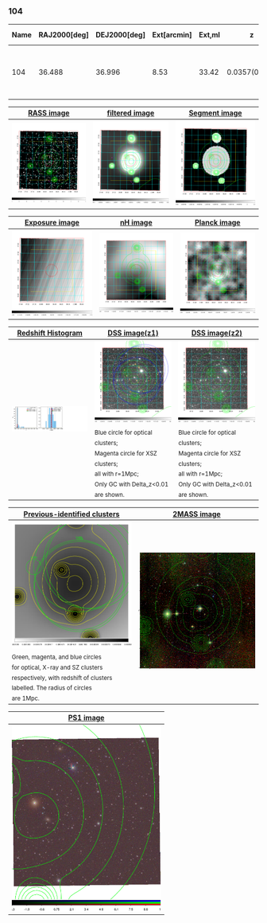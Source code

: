 <div STYLE="page-break-after: always;"></div>

### 104

|Name|RAJ2000[deg]|DEJ2000[deg] |Ext[arcmin]| Ext,ml | z | z_src| C|GC(XSZ,Delta_z<0.01)| GC(OPT,Delta_z<0.01)|GC| R_sig[arcmin] | R500[arcmin] | R500[Mpc]| CRsig[c/s] | CR500[c/s] |L500[1E44 erg/s]|F500[1E-12 erg/s/cm^2]| M500[1E14 Msun]|Tx[keV]|Cnt_sig|Beta|Rc[arcmin]|Comment|Alias|
|---|---|---|---|---|---|------|---|--------|---------|----------|---|---|---|---|---|---|---|---|---|---|---|---|---|---|
|104| 36.488| 36.996| 8.53| 33.42| 0.0357(0.005)| z1, z_opt| S| -| N, W| A, N, Tar, W| 11.238| 13.501| 0.575| 0.166(0.041)| 0.172(0.042)| 0.078(0.012)| 2.627(0.400)| 0.56(0.04)| 1.51(0.07)| 52.4| 0.869(-0.158+0.096)| 13.586(-2.112+1.402)| An SZ cluster with  no $z$ and offset = 0.44 Mpc| t403|

|[RASS image](../image/104/104_img.pdf)|[filtered image](../image/104/104_fil.pdf)|[Segment image](../image/104/104_seg.pdf)|
|-------------------|--------------------|-------------------|
| <img src="../image/104/104_img.png" width="300">  | <img src="../image/104/104_fil.png" width="300">   | <img src="../image/104/104_seg.png" width="300">  |

|[Exposure image](../image/104/104_mex.pdf)| [nH image](../image/104/104_nh.pdf)| [Planck image](../image/104/104_p.pdf)|
|-------------------|--------------------|-------------------|
|<img src="../image/104/104_mex.png" width="300">   | <img src="../image/104/104_nh.png" width="300">    | <img src="../image/104/104_p.png" width="300"> |

|[Redshift Histogram](../image/104/104_zg.pdf) | [DSS image(z1)](../image/104/104_dss_z1.pdf)      |  [DSS image(z2)](../image/104/104_dss_z2.pdf)    |
|-------------------|--------------------|-------------------|
|<img src="../image/104/104_zg.png" width="300"> |<img src="../image/104/104_dss_z1.png" width="300"> <sub><br>Blue circle for optical clusters; <br>Magenta circle for XSZ clusters; <br>all with r=1Mpc; <br>Only GC with Delta_z<0.01 are shown. </sub>| <img src="../image/104/104_dss_z2.png" width="300"><sub><br>Blue circle for optical clusters; <br>Magenta circle for XSZ clusters; <br>all with r=1Mpc; <br>Only GC with Delta_z<0.01 are shown. </sub> |

|[Previous-identified clusters](../image/104/104_gc.pdf) | [2MASS image](../image/104/104_2mass.pdf)      |
|-------------------|-------------------|
|<img src=../image/104/104_gc.png width="300"> <br><sub>Green, magenta, and blue circles <br>for optical, X-ray and SZ clusters <br>respectively, with redshift of clusters <br>labelled. The radius of circles <br>are 1Mpc.</sub>|<img src="../image/104/104_2mass.png" width="300">  |

|[PS1 image](../image/104/104_ps1.pdf)            |
|-------------------|
| <img src="../image/104/104_ps1.png" width="300">  |
